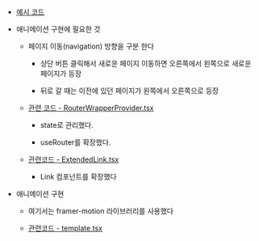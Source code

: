 - [예시 코드](https://github.com/david718/nextjs-sample-for-lecture)

- 애니메이션 구현에 필요한 것

  - 페이지 이동(navigation) 방향을 구분 한다

    - 상단 버튼 클릭해서 새로운 페이지 이동하면 오른쪽에서 왼쪽으로 새로운 페이지가 등장

    - 뒤로 갈 때는 이전에 있던 페이지가 왼쪽에서 오른쪽으로 등장

  - [관련 코드 - RouterWrapperProvider.tsx](https://github.com/david718/nextjs-sample-for-lecture/blob/main/app/provider/RouterWrapperProvider.tsx)

    - state로 관리했다.

    - useRouter를 확장했다.

  - [관련코드 - ExtendedLink.tsx](https://github.com/david718/nextjs-sample-for-lecture/blob/main/app/components/ExtendedLink.tsx)

    - Link 컴포넌트를 확장했다

- 애니메이션 구현

  - 여기서는 framer-motion 라이브러리를 사용했다

  - [관련코드 - template.tsx](https://github.com/david718/nextjs-sample-for-lecture/blob/main/app/template.tsx)
